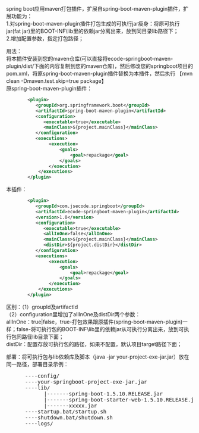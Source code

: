 spring boot应用maven打包插件，扩展自spring-boot-maven-plugin插件，扩展功能为：  
1.对spring-boot-maven-plugin插件打包生成的可执行jar瘦身：将原可执行jar(fat jar)里的BOOT-INF\lib里的依赖jar分离出来，放到同目录lib路径下；  
2.增加配置参数，指定打包路径；

用法：    
将本插件安装到您的maven仓库(可以直接将ecode-springboot-maven-plugin/dist/下面的内容复制到您的maven仓库)，然后修改您的springboot项目的pom.xml，将原spring-boot-maven-plugin插件替换为本插件，然后执行 【mvn clean -Dmaven.test.skip=true package】  
原spring-boot-maven-plugin插件：  
```xml  
        <plugin>
           <groupId>org.springframework.boot</groupId>
           <artifactId>spring-boot-maven-plugin</artifactId>
           <configuration>
              <executable>true</executable> 
              <mainClass>${project.mainClass}</mainClass> 
           </configuration>
           <executions>
                <execution>
                    <goals>
                        <goal>repackage</goal>
                    </goals>
                </execution>
            </executions>
        </plugin> 
```

本插件：
```xml  
        <plugin>
           <groupId>com.jsecode.springboot</groupId>
           <artifactId>ecode-springboot-maven-plugin</artifactId>
           <version>1.0</version>
           <configuration>
              <executable>true</executable> 
              <allInOne>false</allInOne>
              <mainClass>${project.mainClass}</mainClass> 
              <distDir>${project.distDir}</distDir>
           </configuration>
           <executions>
                <execution>
                    <goals>
                        <goal>repackage</goal>
                    </goals>
                </execution>
            </executions>
        </plugin> 
```

区别：（1）groupId及artifactId  
（2）configuration里增加了allInOne及distDir两个参数：  
    allInOne：true|false，true-打包效果跟原插件(spring-boot-maven-plugin)一样；false-将可执行包的BOOT-INF\lib里的依赖jar从可执行分离出来，放到可执行包同路径lib目录下面；  
    distDir：配置存放可执行包的路径，如果不配置，默认项目target路径下面；  
    
部署：将可执行包与lib依赖库及脚本（java -jar your-project-exe-jar.jar）放在同一路径，部署目录示例：  
<pre>
      ----config/
      ----your-springboot-project-exe-jar.jar  
      ----lib/  
            |-------spring-boot-1.5.10.RELEASE.jar  
            |-------spring-boot-starter-web-1.5.10.RELEASE.jar    
            |-------xxxxx.jar
      ----startup.bat/startup.sh  
      ----shutdown.bat/shutdown.sh
      ----logs/
</pre>